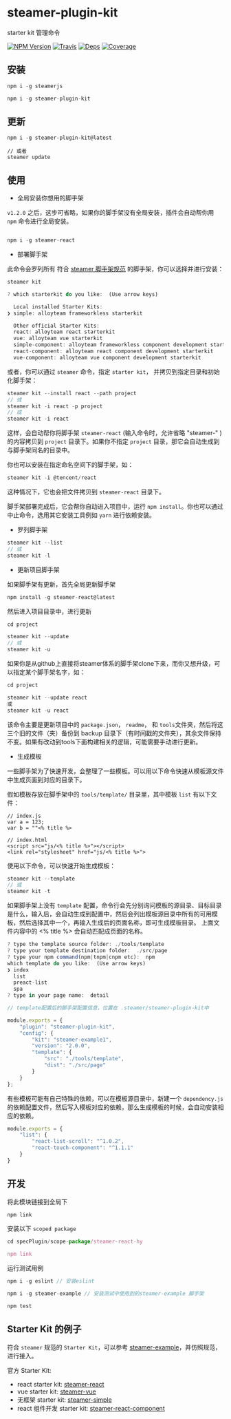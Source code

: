 # steamer-plugin-kit

starter kit 管理命令

[![NPM Version](https://img.shields.io/npm/v/steamer-plugin-kit.svg?style=flat)](https://www.npmjs.com/package/steamer-plugin-kit)
[![Travis](https://img.shields.io/travis/steamerjs/steamer-plugin-kit.svg)](https://travis-ci.org/steamerjs/steamer-plugin-kit)
[![Deps](https://david-dm.org/steamerjs/steamer-plugin-kit.svg)](https://david-dm.org/steamerjs/steamer-plugin-kit)
[![Coverage](https://img.shields.io/coveralls/steamerjs/steamer-plugin-kit.svg)](https://coveralls.io/github/steamerjs/steamer-plugin-kit)


## 安装
```javascript
npm i -g steamerjs

npm i -g steamer-plugin-kit
```

## 更新
```
npm i -g steamer-plugin-kit@latest

// 或者
steamer update
```

## 使用

* 全局安装你想用的脚手架

`v1.2.0` 之后，这步可省略，如果你的脚手架没有全局安装，插件会自动帮你用 `npm` 命令进行全局安装。

```javascript

npm i -g steamer-react

```

* 部署脚手架

此命令会罗列所有 符合 [steamer 脚手架规范](https://github.com/steamerjs/steamer-example/#如何开发一个-steamer-规范的-starterkit) 的脚手架，你可以选择并进行安装：
```javascript
steamer kit

? which starterkit do you like:  (Use arrow keys)

  Local installed Starter Kits:
❯ simple: alloyteam frameworkless starterkit

  Other official Starter Kits:
  react: alloyteam react starterkit
  vue: alloyteam vue starterkit
  simple-component: alloyteam frameworkless component development starterkit
  react-component: alloyteam react component development starterkit
  vue-component: alloyteam vue component development starterkit
```

或者，你可以通过 `steamer` 命令，指定 `starter kit`， 并拷贝到指定目录和初始化脚手架：

```javascript
steamer kit --install react --path project
// 或
steamer kit -i react -p project
// 或
steamer kit -i react
```

这样，会自动帮你将脚手架 `steamer-react` (输入命令时，允许省略 "steamer-" ) 的内容拷贝到 `project` 目录下。如果你不指定 `project` 目录，那它会自动生成到与脚手架同名的目录中。


你也可以安装在指定命名空间下的脚手架，如：

```javascript
steamer kit -i @tencent/react
```

这种情况下，它也会把文件拷贝到 `steamer-react` 目录下。 

脚手架部署完成后，它会帮你自动进入项目中，运行 `npm install`。你也可以通过中止命令，选用其它安装工具例如 `yarn` 进行依赖安装。

* 罗列脚手架

```javascript
steamer kit --list
// 或
steamer kit -l
```

* 更新项目脚手架

如果脚手架有更新，首先全局更新脚手架

```javascript
npm install -g steamer-react@latest
```

然后进入项目目录中，进行更新

```javascript
cd project

steamer kit --update
// 或
steamer kit -u
```

如果你是从github上直接将steamer体系的脚手架clone下来，而你又想升级，可以指定某个脚手架名字，如：

```javascript
cd project

steamer kit --update react
或
steamer kit -u react
```

该命令主要是更新项目中的 `package.json`， `readme`， 和 `tools`文件夹，然后将这三个旧的文件（夹）备份到 backup 目录下（有时间戳的文件夹），其余文件保持不变。如果有改动到tools下面构建相关的逻辑，可能需要手动进行更新。

* 生成模板

一些脚手架为了快速开发，会整理了一些模板。可以用以下命令快速从模板源文件中生成页面到对应的目录下。

假如模板存放在脚手架中的 `tools/template/` 目录里，其中模板 `list` 有以下文件：

```
// index.js
var a = 123;
var b = ""<% title %>

// index.html
<script src="js/<% title %>"></script>
<link rel="stylesheet" href="js/<% title %>">
```

使用以下命令，可以快速开始生成模板：

```javascript
steamer kit --template
// 或
steamer kit -t
```

如果脚手架上没有 `template` 配置，命令行会先分别询问模板的源目录、目标目录是什么，输入后，会自动生成到配置中，然后会列出模板源目录中所有的可用模板，然后选择其中一个，再输入生成后的页面名称，即可生成模板目录。 上面文件内容中的 <% title %> 会自动匹配成页面的名称。

```javascript
? type the template source folder: ./tools/template
? type your template destination folder:  ./src/page
? type your npm command(npm|tnpm|cnpm etc):  npm
which template do you like:  (Use arrow keys)
❯ index
  list
  preact-list
  spa
? type in your page name:  detail
```

```javascript
// template配置后的脚手架配置信息，位置在 .steamer/steamer-plugin-kit中

module.exports = {
    "plugin": "steamer-plugin-kit",
    "config": {
        "kit": "steamer-example1",
        "version": "2.0.0",
        "template": {
            "src": "./tools/template",
            "dist": "./src/page"
        }
    }
};
```

有些模板可能有自己特殊的依赖，可以在模板源目录中，新建一个 `dependency.js` 的依赖配置文件，然后写入模板对应的依赖，那么生成模板的时候，会自动安装相应的依赖。

```javascript
module.exports = {
	"list": {
		"react-list-scroll": "^1.0.2",
		"react-touch-component": "^1.1.1"
	}
}
```


## 开发

将此模块链接到全局下

```javascript
npm link
```

安装以下 `scoped package`

```javascript
cd specPlugin/scope-package/steamer-react-hy

npm link
```

运行测试用例

```javascript
npm i -g eslint // 安装eslint

npm i -g steamer-example // 安装测试中使用到的steamer-example 脚手架

npm test
```

## Starter Kit 的例子
符合 `steamer` 规范的 `Starter Kit`，可以参考 [steamer-example](https://github.com/steamerjs/steamer-example/)，并仿照规范，进行接入。

官方 Starter Kit:
* react starter kit: [steamer-react](https://github.com/steamerjs/steamer-react/)
* vue starter kit: [steamer-vue](https://github.com/steamerjs/steamer-vue/)
* 无框架 starter kit: [steamer-simple](https://github.com/steamerjs/steamer-simple/)
* react 组件开发 starter kit: [steamer-react-component](https://github.com/steamerjs/steamer-react-component/)
